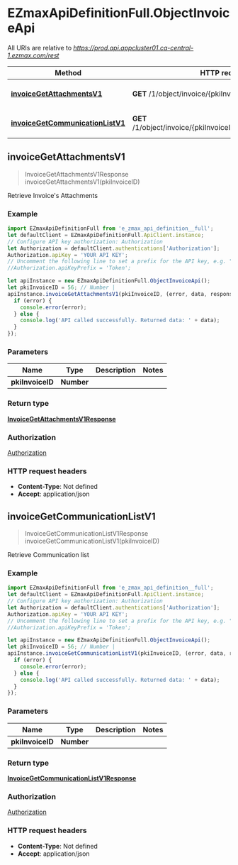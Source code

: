 # EZmaxApiDefinitionFull.ObjectInvoiceApi

All URIs are relative to *https://prod.api.appcluster01.ca-central-1.ezmax.com/rest*

Method | HTTP request | Description
------------- | ------------- | -------------
[**invoiceGetAttachmentsV1**](ObjectInvoiceApi.md#invoiceGetAttachmentsV1) | **GET** /1/object/invoice/{pkiInvoiceID}/getAttachments | Retrieve Invoice&#39;s Attachments
[**invoiceGetCommunicationListV1**](ObjectInvoiceApi.md#invoiceGetCommunicationListV1) | **GET** /1/object/invoice/{pkiInvoiceID}/getCommunicationList | Retrieve Communication list



## invoiceGetAttachmentsV1

> InvoiceGetAttachmentsV1Response invoiceGetAttachmentsV1(pkiInvoiceID)

Retrieve Invoice&#39;s Attachments



### Example

```javascript
import EZmaxApiDefinitionFull from 'e_zmax_api_definition__full';
let defaultClient = EZmaxApiDefinitionFull.ApiClient.instance;
// Configure API key authorization: Authorization
let Authorization = defaultClient.authentications['Authorization'];
Authorization.apiKey = 'YOUR API KEY';
// Uncomment the following line to set a prefix for the API key, e.g. "Token" (defaults to null)
//Authorization.apiKeyPrefix = 'Token';

let apiInstance = new EZmaxApiDefinitionFull.ObjectInvoiceApi();
let pkiInvoiceID = 56; // Number | 
apiInstance.invoiceGetAttachmentsV1(pkiInvoiceID, (error, data, response) => {
  if (error) {
    console.error(error);
  } else {
    console.log('API called successfully. Returned data: ' + data);
  }
});
```

### Parameters


Name | Type | Description  | Notes
------------- | ------------- | ------------- | -------------
 **pkiInvoiceID** | **Number**|  | 

### Return type

[**InvoiceGetAttachmentsV1Response**](InvoiceGetAttachmentsV1Response.md)

### Authorization

[Authorization](../README.md#Authorization)

### HTTP request headers

- **Content-Type**: Not defined
- **Accept**: application/json


## invoiceGetCommunicationListV1

> InvoiceGetCommunicationListV1Response invoiceGetCommunicationListV1(pkiInvoiceID)

Retrieve Communication list



### Example

```javascript
import EZmaxApiDefinitionFull from 'e_zmax_api_definition__full';
let defaultClient = EZmaxApiDefinitionFull.ApiClient.instance;
// Configure API key authorization: Authorization
let Authorization = defaultClient.authentications['Authorization'];
Authorization.apiKey = 'YOUR API KEY';
// Uncomment the following line to set a prefix for the API key, e.g. "Token" (defaults to null)
//Authorization.apiKeyPrefix = 'Token';

let apiInstance = new EZmaxApiDefinitionFull.ObjectInvoiceApi();
let pkiInvoiceID = 56; // Number | 
apiInstance.invoiceGetCommunicationListV1(pkiInvoiceID, (error, data, response) => {
  if (error) {
    console.error(error);
  } else {
    console.log('API called successfully. Returned data: ' + data);
  }
});
```

### Parameters


Name | Type | Description  | Notes
------------- | ------------- | ------------- | -------------
 **pkiInvoiceID** | **Number**|  | 

### Return type

[**InvoiceGetCommunicationListV1Response**](InvoiceGetCommunicationListV1Response.md)

### Authorization

[Authorization](../README.md#Authorization)

### HTTP request headers

- **Content-Type**: Not defined
- **Accept**: application/json

